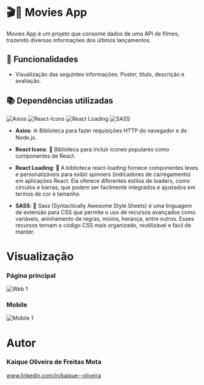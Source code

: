# 🎬🍿 Movies App

Movies App é um projeto que consome dados de uma API de filmes, trazendo diversas informações dos últimos lançamentos.

## 🚀 **Funcionalidades**

- Visualização das seguintes informações: Poster, título, descrição e avaliação.
## 📚 **Dependências utilizadas**

![Axios](https://img.shields.io/badge/Axios-1.7.5-blue)
![React-Icons](https://img.shields.io/badge/React_Icons-5.3.0-blue)
![React Loading](https://img.shields.io/badge/React_Loading-2.0.3-blue)
![SASS](https://img.shields.io/badge/React_Loading-1.77.8-blue)


- **Axios**: 🌐 Biblioteca para fazer requisições HTTP do navegador e do Node.js.
- **React Icons**: 🎨 Biblioteca para incluir ícones populares como componentes de React.
- **React Loading**: 🎨 A biblioteca react-loading fornece componentes leves e personalizáveis para exibir spinners (indicadores de carregamento) em aplicações React. Ela oferece diferentes estilos de loaders, como círculos e barras, que podem ser facilmente integrados e ajustados em termos de cor e tamanho.
  
- **SASS**: 🎨 Sass (Syntactically Awesome Style Sheets) é uma linguagem de extensão para CSS que permite o uso de recursos avançados como variáveis, aninhamento de regras, mixins, herança, entre outros. Esses recursos tornam o código CSS mais organizado, reutilizável e fácil de manter.

# Visualização

### Página principal

![Web 1](https://i.imgur.com/qcV38Vm.png)

### Mobile
![Mobile 1](https://i.imgur.com/v2u71v9.png)


# Autor

### Kaique Oliveira de Freitas Mota
www.linkedin.com/in/kaique--oliveira
